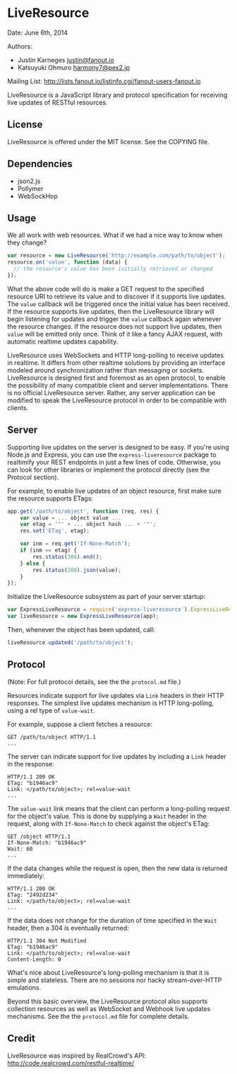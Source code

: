 LiveResource
============
Date: June 6th, 2014

Authors:
  * Justin Karneges <justin@fanout.io>
  * Katsuyuki Ohmuro <harmony7@pex2.jp>

Mailing List: http://lists.fanout.io/listinfo.cgi/fanout-users-fanout.io

LiveResource is a JavaScript library and protocol specification for receiving live updates of RESTful resources.

License
-------

LiveResource is offered under the MIT license. See the COPYING file.

Dependencies
------------

  * json2.js
  * Pollymer
  * WebSockHop

Usage
-----

We all work with web resources. What if we had a nice way to know when they change?

```javascript
var resource = new LiveResource('http://example.com/path/to/object');
resource.on('value', function (data) {
  // the resource's value has been initially retrieved or changed
});
```

What the above code will do is make a GET request to the specified resource URI to retrieve its value and to discover if it supports live updates. The `value` callback will be triggered once the initial value has been received. If the resource supports live updates, then the LiveResource library will begin listening for updates and trigger the `value` callback again whenever the resource changes. If the resource does not support live updates, then `value` will be emitted only once. Think of it like a fancy AJAX request, with automatic realtime updates capability.

LiveResource uses WebSockets and HTTP long-polling to receive updates in realtime. It differs from other realtime solutions by providing an interface modeled around synchronization rather than messaging or sockets. LiveResource is designed first and foremost as an open protocol, to enable the possibility of many compatible client and server implementations. There is no official LiveResource server. Rather, any server application can be modified to speak the LiveResource protocol in order to be compatible with clients.

Server
------

Supporting live updates on the server is designed to be easy. If you're using Node.js and Express, you can use the `express-liveresource` package to realtimify your REST endpoints in just a few lines of code. Otherwise, you can look for other libraries or implement the protocol directly (see the Protocol section).

For example, to enable live updates of an object resource, first make sure the resource supports ETags:

```javascript
app.get('/path/to/object', function (req, res) {
    var value = ... object value ...
    var etag = '"' + ... object hash ... + '"';
    res.set('ETag', etag);

    var inm = req.get('If-None-Match');
    if (inm == etag) {
        res.status(304).end();
    } else {
        res.status(200).json(value);
    }
});
```

Initialize the LiveResource subsystem as part of your server startup:

```javascript
var ExpressLiveResource = require('express-liveresource').ExpressLiveResource;
var liveResource = new ExpressLiveResource(app);
```

Then, whenever the object has been updated, call:

```javascript
liveResource.updated('/path/to/object');
```

Protocol
--------

(Note: For full protocol details, see the the `protocol.md` file.)

Resources indicate support for live updates via `Link` headers in their HTTP responses. The simplest live updates mechanism is HTTP long-polling, using a rel type of `value-wait`.

For example, suppose a client fetches a resource:

```
GET /path/to/object HTTP/1.1
...
```

The server can indicate support for live updates by including a `Link` header in the response:

```
HTTP/1.1 200 OK
ETag: "b1946ac9"
Link: </path/to/object>; rel=value-wait
...
```

The `value-wait` link means that the client can perform a long-polling request for the object's value. This is done by supplying a `Wait` header in the request, along with `If-None-Match` to check against the object's ETag:

```
GET /object HTTP/1.1
If-None-Match: "b1946ac9"
Wait: 60
...
```

If the data changes while the request is open, then the new data is returned immediately:

```
HTTP/1.1 200 OK
ETag: "2492d234"
Link: </path/to/object>; rel=value-wait
...
```

If the data does not change for the duration of time specified in the `Wait` header, then a 304 is eventually returned:

```
HTTP/1.1 304 Not Modified
ETag: "b1946ac9"
Link: </path/to/object>; rel=value-wait
Content-Length: 0
```

What's nice about LiveResource's long-polling mechanism is that it is simple and stateless. There are no sessions nor hacky stream-over-HTTP emulations.

Beyond this basic overview, the LiveResource protocol also supports collection resources as well as WebSocket and Webhook live updates mechanisms. See the the `protocol.md` file for complete details.

Credit
------

LiveResource was inspired by RealCrowd's API: http://code.realcrowd.com/restful-realtime/
